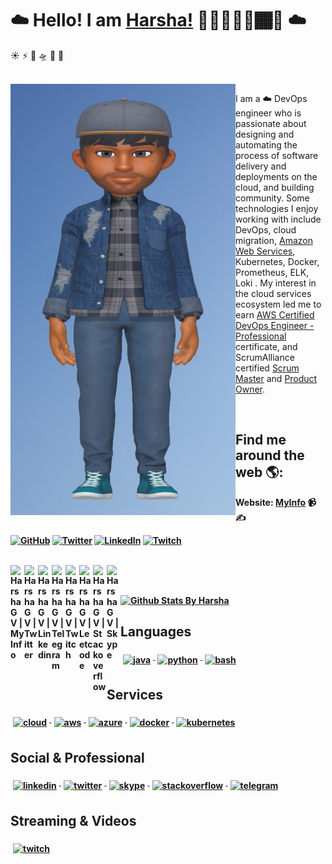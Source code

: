 # ☁️ Hello! I am [Harsha!](https://harshagv.wixsite.com/myinfo) 👋🏾‍👨🏾‍💻🏾‍🌟 ☁️
☀
⚡
🌈
🛸
💬
🌟
<!--
**harshagv/harshagv** is a ✨ _special_ ✨ repository because its `README.md` (this file) appears on your GitHub profile.

Here are some ideas to get you started:

- 🔭 I’m currently working on ...
- 🌱 I’m currently learning ...
- 👯 I’m looking to collaborate on ...
- 🤔 I’m looking for help with ...
- 💬 Ask me about ...
- 📫 How to reach me: ...
- 😄 Pronouns: ...
- ⚡ Fun fact: ...
-->

<br />

<img align="right" src="https://github.com/harshagv/harshagv/blob/master/gvh.jpg" width="360" height="690" alt="banner that says Harsha - cloud devops engineer, alongside a cartoon illustration of Harsha" style="float:left;">   

<p align="left">I am a ☁️ DevOps engineer who is passionate about designing and automating the process of software delivery and deployments on the cloud, and building community. Some technologies I enjoy working with include DevOps, cloud migration, <a href="https://aws.amazon.com/">Amazon Web Services</a>, Kubernetes, Docker, Prometheus, ELK, Loki . My interest in the cloud services ecosystem led me to earn <a href="https://www.certmetrics.com/amazon/public/badge.aspx?i=5&t=c&d=2019-12-03&ci=AWS00661785">AWS Certified DevOps Engineer - Professional</a> certificate, and ScrumAlliance certified <a href="https://badgecert.com/bc/html/profile.jsp?k=fdoihhc">Scrum Master</a> and <a href="https://badgecert.com/bc/html/profile.jsp?k=xyhdzjz">Product Owner</a>.</p>

<br />


## Find me around the web 🌎:
<b>Website:<b> <a href="https://harshagv.wixsite.com/myinfo">MyInfo</a> 📹✍

<a href="https://github.com/harshagv"><img src="https://img.shields.io/github/followers/harshagv.svg?label=GitHub&style=social" alt="GitHub"></a>
<a href="https://twitter.com/harsha_gv"><img src="https://img.shields.io/twitter/follow/harsha_gv?label=Twitter&style=social" alt="Twitter"></a>
<a href="https://www.linkedin.com/in/harshagv"><img src="https://img.shields.io/badge/LinkedIn--_.svg?style=social&logo=linkedin" alt="LinkedIn"></a>
<a href="https://www.twitch.tv/harshagv"><img src="https://img.shields.io/github/followers/harshagv.svg?label=Twitch&style=social" alt="Twitch"></a>


<br/>
<a href="https://harshagv.wixsite.com/myinfo">
  <img align="left" alt="Harsha G V | MyInfo" width="22px" src="https://cdn.jsdelivr.net/npm/simple-icons@3.1.0/icons/wix.svg" />
</a>
<a href="https://twitter.com/harsha_gv">
  <img align="left" alt="Harsha G V | Twitter" width="22px" src="https://cdn.jsdelivr.net/npm/simple-icons@v3/icons/twitter.svg" />
</a>
<a href="https://www.linkedin.com/in/harshagv/">
  <img align="left" alt="Harsha G V | Linkedin" width="22px" src="https://cdn.jsdelivr.net/npm/simple-icons@v3/icons/linkedin.svg" />
</a>
<a href="https://t.me/harsha_gv">
  <img align="left" alt="Harsha G V | Telegram" width="22px" src="https://cdn.jsdelivr.net/npm/simple-icons@v3/icons/telegram.svg" />
</a>
<a href="https://www.twitch.tv/harshagv">
  <img align="left" alt="Harsha G V | Twitch" width="22px" src="https://cdn.jsdelivr.net/npm/simple-icons@3.1.0/icons/twitch.svg" />
</a>
<a href="https://leetcode.com/harsha_gv/">
  <img align="left" alt="Harsha G V | Leetcode" width="22px" src="https://cdn.jsdelivr.net/npm/simple-icons@v3/icons/leetcode.svg" />
</a>
<a href="https://stackoverflow.com/users/10053482/harsha-g-v">
  <img align="left" alt="Harsha G V | Stackoverflow" width="22px" src="https://cdn.jsdelivr.net/npm/simple-icons@3.1.0/icons/stackoverflow.svg" />
</a>
<a href="https://join.skype.com/invite/GIgzT5tdn8GY">
  <img align="left" alt="Harsha G V | Skype" width="22px" src="https://cdn.jsdelivr.net/npm/simple-icons@3.1.0/icons/skype.svg" />
</a>
<br />
<br />

[![Github Stats By Harsha](https://github-readme-stats.vercel.app/api?username=harshagv&show_icons=true&line_height=50&hide=["stars","prs"])](https://github.com/anuraghazra/github-readme-stats)


## Languages 

<a href="#">
  <img src="https://github.com/MikeCodesDotNET/ColoredBadges/tree/master/svg/dev/languages/java.svg" alt="java" style="vertical-align:top; margin:6px 4px">
</a>  

<a href="#">
  <img src="https://github.com/MikeCodesDotNET/ColoredBadges/tree/master/svg/dev/languages/python.svg" alt="python" style="vertical-align:top; margin:6px 4px">
</a>  

<a href="#">
  <img src="https://github.com/MikeCodesDotNET/ColoredBadges/tree/master/svg/dev/tools/bash.svg" alt="bash" style="vertical-align:top; margin:6px 4px">
</a> 

## Services 

<a href="#">
  <img src="https://github.com/MikeCodesDotNET/ColoredBadges/tree/master/svg/dev/misc/cloud.svg" alt="cloud" style="vertical-align:top; margin:6px 4px">
</a>  


<a href="https://aws.amazon.com/">
  <img src="https://github.com/MikeCodesDotNET/ColoredBadges/tree/master/svg/dev/services/aws.svg" alt="aws" style="vertical-align:top; margin:6px 4px">
</a> 

<a href="https://azure.microsoft.com/en-us/">
  <img src="https://github.com/MikeCodesDotNET/ColoredBadges/tree/master/svg/dev/services/azure.svg" alt="azure" style="vertical-align:top; margin:6px 4px">
</a> 

<a href="https://www.docker.com/">
  <img src="https://github.com/MikeCodesDotNET/ColoredBadges/tree/master/svg/dev/services/dockerhub.svg" alt="docker" style="vertical-align:top; margin:6px 4px">
</a> 

<a href="https://kubernetes.io/">
  <img src="https://github.com/MikeCodesDotNET/ColoredBadges/tree/master/svg/dev/services/kubernetes.svg" alt="kubernetes" style="vertical-align:top; margin:6px 4px">
</a> 

## Social & Professional 

<a href="https://www.linkedin.com/in/harshagv/">
  <img src="https://github.com/MikeCodesDotNET/ColoredBadges/tree/master/svg/social/linkedin.svg" alt="linkedin" style="vertical-align:top; margin:6px 4px">
</a>  

<a href="https://twitter.com/harsha_gv">
  <img src="https://github.com/MikeCodesDotNET/ColoredBadges/tree/master/svg/social/twitter.svg" alt="twitter" style="vertical-align:top; margin:6px 4px">
</a>

<a href="https://join.skype.com/invite/GIgzT5tdn8GY">
  <img src="https://github.com/MikeCodesDotNET/ColoredBadges/tree/master/svg/social/skype.svg" alt="skype" style="vertical-align:top; margin:6px 4px">
</a> 

<a href="https://stackoverflow.com/users/10053482/harsha-g-v">
  <img src="https://github.com/MikeCodesDotNET/ColoredBadges/tree/master/svg/social/stackoverflow.svg" alt="stackoverflow" style="vertical-align:top; margin:6px 4px">
</a>   

<a href="https://t.me/harsha_gv">
  <img src="https://github.com/MikeCodesDotNET/ColoredBadges/tree/master/svg/social/telegram.svg" alt="telegram" style="vertical-align:top; margin:6px 4px">
</a>

## Streaming & Videos  


<a href="https://www.twitch.tv/harshagv">
  <img src="https://github.com/MikeCodesDotNET/ColoredBadges/tree/master/svg/streaming/twitch.svg" alt="twitch" style="vertical-align:top; margin:6px 4px">
</a>  

